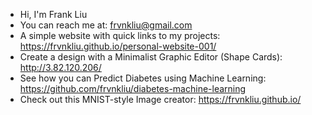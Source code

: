 - Hi, I'm Frank Liu
- You can reach me at: frvnkliu@gmail.com
- A simple website with quick links to my projects: https://frvnkliu.github.io/personal-website-001/
- Create a design with a Minimalist Graphic Editor (Shape Cards): http://3.82.120.206/
- See how you can Predict Diabetes using Machine Learning: https://github.com/frvnkliu/diabetes-machine-learning
- Check out this MNIST-style Image creator: https://frvnkliu.github.io/

<!--
**frvnkliu/frvnkliu** is a ✨ _special_ ✨ repository because its `README.md` (this file) appears on your GitHub profile.

Here are some ideas to get you started:

- 🔭 I’m currently working on ...
- 🌱 I’m currently learning ...
- 👯 I’m looking to collaborate on ...
- 🤔 I’m looking for help with ...
- 💬 Ask me about ...
- 📫 How to reach me: ...
- 😄 Pronouns: ...
- ⚡ Fun fact: ...
-->
